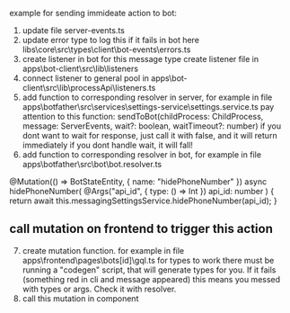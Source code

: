 example for sending immideate action to bot:
1. update file server-events.ts
2. update error type to log this if it fails in bot here
libs\core\src\types\client\bot-events\errors.ts
3. create listener in bot for this message type
create listener file in apps\bot-client\src\lib\listeners
4. connect listener to general pool in
apps\bot-client\src\lib\processApi\listeners.ts
5. add function to corresponding resolver in server, for example in file
apps\botfather\src\services\settings-service\settings.service.ts
pay attention to this function:
sendToBot(childProcess: ChildProcess, message: ServerEvents, wait?: boolean, waitTimeout?: number)
if you dont want to wait for response, just call it with false, and it will return immediately
if you dont handle wait, it will fall!
6. add function to corresponding resolver in bot, for example in file
apps\botfather\src\bot\bot.resolver.ts

  @Mutation(() => BotStateEntity, { name: "hidePhoneNumber" })
  async hidePhoneNumber(
    @Args("api_id", { type: () => Int }) api_id: number
  ) {
    return await this.messagingSettingsService.hidePhoneNumber(api_id);
  }


## call mutation on frontend to trigger this action
7. create mutation function. for example in file
apps\frontend\pages\bots\[id]\gql.ts
for types to work there must be running a "codegen" script, that will generate types for you. If it fails (something red in cli and message appeared) this means you messed with types or args. Check it with resolver.
8. call this mutation in component